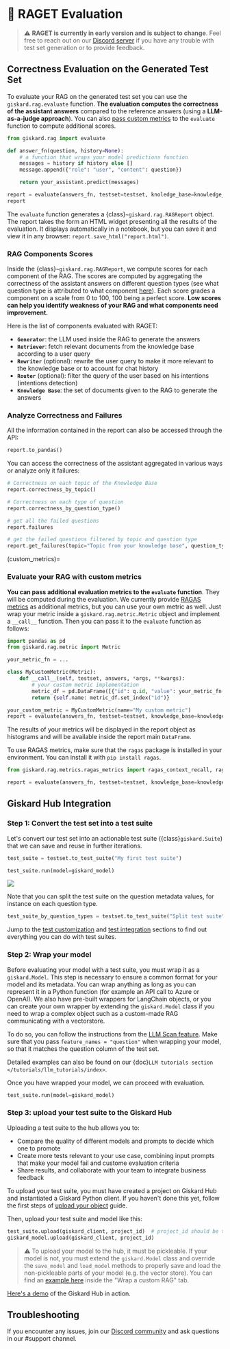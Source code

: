 # 🥇 RAGET Evaluation

> ⚠️ **RAGET is currently in early version and is subject to change**. Feel free to reach out on our [Discord server](https://discord.gg/fkv7CAr3FE) if you have any trouble with test set generation or to provide feedback.


## Correctness Evaluation on the Generated Test Set

To evaluate your RAG on the generated test set you can use the `giskard.rag.evaluate` function. **The evaluation computes the correctness of the assistant answers** compared to the reference answers (using a **LLM-as-a-judge approach**). You can also [pass custom metrics](custom_metrics) to the `evaluate` function to compute additional scores.

```python
from giskard.rag import evaluate

def answer_fn(question, history=None):
    # a function that wraps your model predictions function
    messages = history if history else []
    message.append({"role": "user", "content": question})

    return your_assistant.predict(messages)

report = evaluate(answers_fn, testset=testset, knoledge_base=knowledge_base)
report
```

The `evaluate` function generates a {class}`~giskard.rag.RAGReport` object. The report takes the form an HTML widget presenting all the results of the evaluation. It displays automatically in a notebook, but you can save it and view it in any browser: `report.save_html("report.html")`.

### RAG Components Scores
Inside the {class}`~giskard.rag.RAGReport`, we compute scores for each component of the RAG. The scores are computed by aggregating the correctness of the assistant answers on different question types (see what question type is attributed to what component [here](q_types)). Each score grades a component on a scale from 0 to 100, 100 being a perfect score. **Low scores can help you identify weakness of your RAG and what components need improvement.**

Here is the list of components evaluated with RAGET:
- **`Generator`**: the LLM used inside the RAG to generate the answers
- **`Retriever`**: fetch relevant documents from the knowledge base according to a user query
- **`Rewriter`** (optional): rewrite the user query to make it more relevant to the knowledge base or to account for chat history
- **`Router`** (optional): filter the query of the user based on his intentions (intentions detection)
- **`Knowledge Base`**: the set of documents given to the RAG to generate the answers


### Analyze Correctness and Failures
All the information contained in the report can also be accessed through the API:
    
```python
report.to_pandas()
```

You can access the correctness of the assistant aggregated in various ways or analyze only it failures: 

```python
# Correctness on each topic of the Knowledge Base
report.correctness_by_topic()

# Correctness on each type of question
report.correctness_by_question_type()

# get all the failed questions
report.failures

# get the failed questions filtered by topic and question type
report.get_failures(topic="Topic from your knowledge base", question_type="simple")
```


(custom_metrics)=
### Evaluate your RAG with custom metrics
**You can pass additional evaluation metrics to the `evaluate` function**. They will be computed during the evaluation. We currently provide [RAGAS metrics](https://docs.ragas.io/en/latest/concepts/metrics/index.html) as additional metrics, but you can use your own metric as well. Just wrap your metric inside a `giskard.rag.metric.Metric` object and implement a `__call__` function. Then you can pass it to the `evaluate` function as follows: 

```python
import pandas as pd
from giskard.rag.metric import Metric

your_metric_fn = ...

class MyCustomMetric(Metric):
    def __call__(self, testset, answers, *args, **kwargs):
        # your custom metric implementation
        metric_df = pd.DataFrame([{"id": q.id, "value": your_metric_fn(q, a)} for q, a in zip(testset.itertuples(), answers)])
        return {self.name: metric_df.set_index("id")}

your_custom_metric = MyCustomMetric(name="My custom metric")
report = evaluate(answers_fn, testset=testset, knowledge_base=knowledge_base, additional_metrics=[your_custom_metric])
```

The results of your metrics will be displayed in the report object as histograms and will be available inside the report main `DataFrame`. 

To use RAGAS metrics, make sure that the `ragas` package is installed in your environment. You can install it with `pip install ragas`.

```python
from giskard.rag.metrics.ragas_metrics import ragas_context_recall, ragas_faithfulness

report = evaluate(answers_fn, testset=testset, knowledge_base=knowledge_base, additional_metrics=[ragas_context_recall, ragas_faithfulness])
```

## Giskard Hub Integration 
### Step 1: Convert the test set into a test suite
Let's convert our test set into an actionable test suite ({class}`giskard.Suite`) that we can save and reuse in further iterations.

```python
test_suite = testset.to_test_suite("My first test suite")

test_suite.run(model=giskard_model)
```

![](./test_suite_widget.png)


Note that you can split the test suite on the question metadata values, for instance on each question type. 

```python
test_suite_by_question_types = testset.to_test_suite("Split test suite", slicing_metadata=["question_type"])
```

Jump to the [test customization](https://docs.giskard.ai/en/latest/open_source/customize_tests/index.html) and [test integration](https://docs.giskard.ai/en/latest/open_source/integrate_tests/index.html) sections to find out everything you can do with test suites.

### Step 2: Wrap your model
Before evaluating your model with a test suite, you must wrap it as a `giskard.Model`. This step is necessary to ensure a common format for your model and its metadata. You can wrap anything as long as you can represent it in a Python function (for example an API call to Azure or OpenAI). We also have pre-built wrappers for LangChain objects, or you can create your own wrapper by extending the `giskard.Model` class if you need to wrap a complex object such as a custom-made RAG communicating with a vectorstore.

To do so, you can follow the instructions from the [LLM Scan feature](../scan/scan_llm/index.md#step-1-wrap-your-model). Make sure that you pass `feature_names = "question"` when wrapping your model, so that it matches the question column of the test set.

Detailed examples can also be found on our {doc}`LLM tutorials section </tutorials/llm_tutorials/index>`.

Once you have wrapped your model, we can proceed with evaluation.

```python
test_suite.run(model=giskard_model)
```

### Step 3: upload your test suite to the Giskard Hub

Uploading a test suite to the hub allows you to:
* Compare the quality of different models and prompts to decide which one to promote
* Create more tests relevant to your use case, combining input prompts that make your model fail and custome evaluation criteria
* Share results, and collaborate with your team to integrate business feedback

To upload your test suite, you must have created a project on Giskard Hub and instantiated a Giskard Python client. If you haven't done this yet, follow the first steps of [upload your object](https://docs.giskard.ai/en/latest/giskard_hub/upload/index.html#upload-your-object) guide. 

Then, upload your test suite and model like this:
```python
test_suite.upload(giskard_client, project_id)  # project_id should be the id of the Giskard project in which you want to upload your suite
giskard_model.upload(giskard_client, project_id)
```

> ⚠️ To upload your model to the hub, it must be pickleable. If your model is not, you must extend the `giskard.Model` class and override the `save_model` and `load_model` methods to properly save and load the non-pickleable parts of your model (e.g. the vector store). You can find an [example here](../scan/scan_llm/index.md#step-1-wrap-your-model) inside the "Wrap a custom RAG" tab.

[Here's a demo](https://huggingface.co/spaces/giskardai/giskard) of the Giskard Hub in action.



## Troubleshooting
If you encounter any issues, join our [Discord community](https://discord.gg/fkv7CAr3FE) and ask questions in our #support channel.